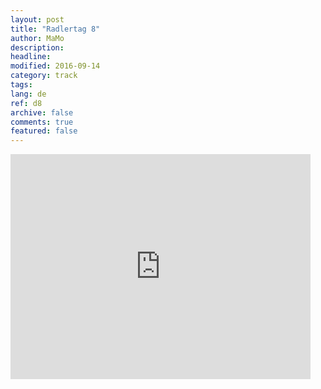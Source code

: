 ```yaml
---
layout: post
title: "Radlertag 8"
author: MaMo
description: 
headline: 
modified: 2016-09-14
category: track
tags: 
lang: de
ref: d8
archive: false
comments: true
featured: false
---
```


<iframe width="480" height="360" src="http://track-kit.net/maps_s3/?v=embed&track=229810.gpx" frameborder="0" allowfullscreen></iframe>